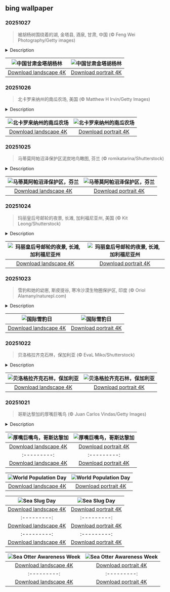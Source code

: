 ## bing wallpaper

### 20251027

> 被胡杨树围绕着的湖, 金塔县, 酒泉, 甘肃, 中国 (© Feng Wei Photography/Getty images)

<details>
<summary>Description</summary>

> 金塔沙漠胡杨林风景区位于甘肃省酒泉市金塔县西部巢湖林场，占地八万余亩，拥有西北地区最大的人工胡杨林。这些古老、耐寒耐旱的胡杨树，是第三纪遗留下来的，创造了“三千年古树”的生态奇观。金波湖水与胡杨林相映成趣，沙枣、柽柳等植物构成了多样的生态系统。
> 
> 
> 
> 

</details>

| ![中国甘肃金塔胡杨林](https://cn.bing.com/th?id=OHR.AutumnColorY25_ZH-CN1551135398_UHD.jpg&pid=hp&w=400&h=224&rs=1&c=4) | ![中国甘肃金塔胡杨林](https://cn.bing.com/th?id=OHR.AutumnColorY25_ZH-CN1551135398_1080x1920.jpg&pid=hp&w=155&h=315&rs=1&c=4) |
|:---------:|:---------:|
| [Download landscape 4K](https://cn.bing.com/th?id=OHR.AutumnColorY25_ZH-CN1551135398_UHD.jpg) | [Download portrait 4K](https://cn.bing.com/th?id=OHR.AutumnColorY25_ZH-CN1551135398_1080x1920.jpg) |

### 20251026

> 北卡罗来纳州的南瓜农场, 美国 (© Matthew H Irvin/Getty Images)

<details>
<summary>Description</summary>

> 没有什么比一片等待采摘的南瓜田更能代表秋天了。这些圆滚滚的南瓜出现在南瓜派、门廊装饰、拿铁和游行中。美国一些地方更是把对南瓜的喜爱推向极致——伊利诺伊州莫顿镇自称为“世界南瓜之都”，因为其产量高且与罐装南瓜产业联系紧密。新罕布什尔州则紧随其后，将南瓜定为州水果。
> 
> 你是否好奇过，为什么要在南瓜上雕刻？这一传统源自爱尔兰的古老传说。故事里有个叫“吝啬杰克”的人，他多次戏弄魔鬼，结果既不能进天堂，也无法下地狱，只能提着一个挖空的萝卜和一块燃烧的煤炭，在人间游荡照亮前路。后来移民将这个故事带到美国，而南瓜因体积更大、更易雕刻，逐渐取代萝卜，成为南瓜灯的首选。康涅狄格田野南瓜因其体型硕大、表皮光滑和鲜艳的橙色，成为最常见的雕刻品种。南瓜的颜色来自 β-胡萝卜素，但并非都是橙色的，它们也可能长成白色、绿色甚至蓝色。南瓜的妙用不止于此：它们曾作为稻草人守护田野，被用于“抛南瓜”比赛，甚至被掏空当作小船参加竞赛。那么，今年你的雕刻工具准备好了吗？
> 
> 

</details>

| ![北卡罗来纳州的南瓜农场](https://cn.bing.com/th?id=OHR.PumpkinFarm_ZH-CN1232784365_UHD.jpg&pid=hp&w=400&h=224&rs=1&c=4) | ![北卡罗来纳州的南瓜农场](https://cn.bing.com/th?id=OHR.PumpkinFarm_ZH-CN1232784365_1080x1920.jpg&pid=hp&w=155&h=315&rs=1&c=4) |
|:---------:|:---------:|
| [Download landscape 4K](https://cn.bing.com/th?id=OHR.PumpkinFarm_ZH-CN1232784365_UHD.jpg) | [Download portrait 4K](https://cn.bing.com/th?id=OHR.PumpkinFarm_ZH-CN1232784365_1080x1920.jpg) |

### 20251025

> 马蒂莫阿帕沼泽保护区泥炭地鸟瞰图, 芬兰 (© romikatarina/Shutterstock)

<details>
<summary>Description</summary>

> 芬兰的沼泽大多是由泥炭地组成，它们源自大约 12,000 年前上一个冰河时期结束后，沉积物与苔藓不断堆积、分解而成。
> 
> 这仅仅是个开始。考古学家在这里发现了曾用来储存肉类的半咸水坑，以及一个约33英尺宽的神秘石圈——仿佛源自北方神话。它的用途？至今仍是谜。更近代的历史则留存在萨乌纳萨里桑拿屋中，它曾是伐木工小屋的一部分，为在这片北方森林中劳作的男人们提供温暖、休息，以及烘干身体的地方。
> 
> 在这里野生动物随处可见，为这片土地增添了生机。近百种鸟类在此筑巢，从天鹅、鹤到猫头鹰和红隼。保护区内设有多条长短不一的步道，长度从 1.9 英里到 8 英里不等，沿途散布着小屋与篝火点，邀请人们夏日徒步探索，或在冬季滑雪穿行。

</details>

| ![马蒂莫阿帕沼泽保护区，芬兰](https://cn.bing.com/th?id=OHR.MartimoaapaFinland_ZH-CN1066271356_UHD.jpg&pid=hp&w=400&h=224&rs=1&c=4) | ![马蒂莫阿帕沼泽保护区，芬兰](https://cn.bing.com/th?id=OHR.MartimoaapaFinland_ZH-CN1066271356_1080x1920.jpg&pid=hp&w=155&h=315&rs=1&c=4) |
|:---------:|:---------:|
| [Download landscape 4K](https://cn.bing.com/th?id=OHR.MartimoaapaFinland_ZH-CN1066271356_UHD.jpg) | [Download portrait 4K](https://cn.bing.com/th?id=OHR.MartimoaapaFinland_ZH-CN1066271356_1080x1920.jpg) |

### 20251024

> 玛丽皇后号邮轮的夜景, 长滩, 加利福尼亚州, 美国 (© Kit Leong/Shutterstock)

<details>
<summary>Description</summary>

> 她注定不会被遗忘。1936年，“玛丽女王号” 首次横渡大西洋时，便夺尽风采。这艘装饰艺术风格的巨轮打破了航速纪录，承载过无数名流、皇室成员与政要。二战期间，她的身份从“海上宫殿”骤然转变为“灰色幽灵”，奢华尽数褪去，取而代之的是装载盟军部队的使命。1967年，航行30年后，她退役停泊在加州长滩。如今，她的甲板化身为酒店走廊、导览展区，成为一座活生生的海事历史纪念碑。
> 
> 但她的传说并未随锚链一同沉寂。多年来，游客与船员都声称曾在空荡的走廊里听到回声，在金属甲板上听见脚步回荡，甚至在荒废的泳池边传来孩童的笑声。如今的“鬼魂之旅”常常以这些诡异故事为卖点，但历史学家指出，船上所有死亡事件均因自然原因，从未有过谋杀记录。今天的“玛丽女王号”既是历史的地标，也是传说的舞台。那么，她真的闹鬼吗？没有任何档案能够证实，但那些低语般的传闻，依旧让她的故事历久弥新。
> 
> 

</details>

| ![玛丽皇后号邮轮的夜景, 长滩, 加利福尼亚州](https://cn.bing.com/th?id=OHR.QueenMary_ZH-CN0468294074_UHD.jpg&pid=hp&w=400&h=224&rs=1&c=4) | ![玛丽皇后号邮轮的夜景, 长滩, 加利福尼亚州](https://cn.bing.com/th?id=OHR.QueenMary_ZH-CN0468294074_1080x1920.jpg&pid=hp&w=155&h=315&rs=1&c=4) |
|:---------:|:---------:|
| [Download landscape 4K](https://cn.bing.com/th?id=OHR.QueenMary_ZH-CN0468294074_UHD.jpg) | [Download portrait 4K](https://cn.bing.com/th?id=OHR.QueenMary_ZH-CN0468294074_1080x1920.jpg) |

### 20251023

> 雪豹和她的幼崽, 斯皮提谷, 寒冷沙漠生物圈保护区, 印度 (© Oriol Alamany/naturepl.com)

<details>
<summary>Description</summary>

> 你可曾尝试在野外寻找雪豹的踪迹？它被称为"山中幽灵"绝非空穴来风——你更可能看到它的爪印，而不是它本尊的身影。但每年10月23日，这位神秘的高原猎手会走到聚光灯下，因为这一天是专为它设立的“国际雪豹日”，旨在呼吁保护这种难得一见的掠食者及其崎岖的栖息地。
> 
> 雪豹栖息在亚洲12个国家的高海拔山脉之间，从阿富汗到中国，足迹遍布广袤的高原地带。它们拥有厚实的皮毛和修长的尾巴，专为寒冷、崎岖的山地环境而生。然而，即便是如此隐秘的猎手，也无法躲避偷猎、栖息地缩减以及气候变化等威胁。如今，野外雪豹数量已不足7000只，保护工作刻不容缓。在印度寒冷沙漠生物圈保护区的岩壁间，一张雪豹母亲庇护幼崽的照片，生动展现了这一物种所面临的生存挑战。正因如此，各国政府、自然保护组织与当地社区携手合作，共同守护雪豹及其赖以生存的生态系统。
> 
> 毕竟，保护雪豹也意味着守护数百万下游居民的水源和生物多样性。作为高山生态系统中的关键物种，雪豹通过捕食食草动物维持生态平衡，防止过度啃食植被。而这些植被不仅能固定土壤，还能有效保留雪融水，维持流域健康。因此，保护雪豹，不只是拯救一种濒危动物，更是守护整个高原生态系统的命脉。

</details>

| ![国际雪豹日](https://cn.bing.com/th?id=OHR.SnowLeopard_ZH-CN6644701381_UHD.jpg&pid=hp&w=400&h=224&rs=1&c=4) | ![国际雪豹日](https://cn.bing.com/th?id=OHR.SnowLeopard_ZH-CN6644701381_1080x1920.jpg&pid=hp&w=155&h=315&rs=1&c=4) |
|:---------:|:---------:|
| [Download landscape 4K](https://cn.bing.com/th?id=OHR.SnowLeopard_ZH-CN6644701381_UHD.jpg) | [Download portrait 4K](https://cn.bing.com/th?id=OHR.SnowLeopard_ZH-CN6644701381_1080x1920.jpg) |

### 20251022

> 贝洛格拉齐克石林，保加利亚 (© EvaL Miko/Shutterstock)

<details>
<summary>Description</summary>

> 在保加利亚巴尔干山脉西麓，贝洛格拉奇克石林如同一座天然画廊，每一块岩石都诉说着独特的故事。这些砂岩与石灰岩柱经过数百万年的风化与侵蚀，形成了千姿百态的奇特造型，当地人坚信其中有些轮廓酷似人物、动物，甚至完整的场景。因此，这些岩石也被赋予了富有想象力的名字，如"骑手岩"、"女学生岩"、"僧侣岩"等。在这片土地上，辨认岩石形状就像在玩一场大自然版的猜谜游戏，既有趣又充满惊喜。
> 
> 这些岩石如今已被列入联合国教科文组织的世界遗产预备名单，绵延超过18英里，环绕着贝洛格拉奇克小镇。它们的色彩会随着光线变化，从深红到金黄，宛如一幅动态的自然画卷。历史也曾赋予它们实际用途——贝洛格拉奇克堡垒就是最好的例证。这座堡垒最早由罗马人修建，后来又被奥斯曼人加固，其结构巧妙地依托岩石作为天然屏障。毕竟，当山体已经筑起坚固防线，又何须再费力建墙？如今，游客们来到这里徒步、攀岩、拍照，探索那些奇形怪状的岩石。但他们往往带走的不只是照片，更是故事。贝洛格拉奇克石林不仅是地质构造，更是凝固在石头中的传说。
> 
> 

</details>

| ![贝洛格拉齐克石林，保加利亚](https://cn.bing.com/th?id=OHR.BulgariaRocks_ZH-CN0234903972_UHD.jpg&pid=hp&w=400&h=224&rs=1&c=4) | ![贝洛格拉齐克石林，保加利亚](https://cn.bing.com/th?id=OHR.BulgariaRocks_ZH-CN0234903972_1080x1920.jpg&pid=hp&w=155&h=315&rs=1&c=4) |
|:---------:|:---------:|
| [Download landscape 4K](https://cn.bing.com/th?id=OHR.BulgariaRocks_ZH-CN0234903972_UHD.jpg) | [Download portrait 4K](https://cn.bing.com/th?id=OHR.BulgariaRocks_ZH-CN0234903972_1080x1920.jpg) |

### 20251021

> 哥斯达黎加的厚嘴巨嘴鸟 (© Juan Carlos Vindas/Getty Images)

<details>
<summary>Description</summary>

> 胸前闪着一抹亮黄，喙部宛如艺术家手绘——这就是厚嘴巨嘴鸟。它隶属于巨嘴鸟科，与巨嘴啄木鸟同属一个大家族，是40多种巨嘴鸟中的一种。厚嘴巨嘴鸟分布于墨西哥南部至哥伦比亚北部的热带地区，日常大部分时间都在用彩虹般的鸟喙采摘水果，偶尔也会捕食昆虫、鸟蛋和小爬行动物。它的鸟喙长度约占身体总长的三分之一，不仅用于觅食，还能通过内部血管散发多余热量。厚嘴巨嘴鸟性格活泼，常结伴活动，在树冠之间滑翔、鸣叫，它们的翅膀长达7至8英寸，每年仅换羽一次。
> 
> 当繁殖季节到来时，一对厚嘴巨嘴鸟会占据一处树洞作为巢穴。雌鸟通常产下两到四枚卵，由雌雄共同轮流孵化。雏鸟孵化时全身无羽，眼睛紧闭，嘴喙细小而苍白。随着时间推移，它们逐渐长出羽毛，颜色也开始显现，并尝试短距离飞行。所以，如果你在热带雨林中偶遇这位色彩斑斓的鸟儿，请记住：它不仅仅是“颜值担当”，更是聪明、善于社交且装备精良的多面手。
> 
> 

</details>

| ![厚嘴巨嘴鸟，哥斯达黎加](https://cn.bing.com/th?id=OHR.ToucanForest_ZH-CN0072036253_UHD.jpg&pid=hp&w=400&h=224&rs=1&c=4) | ![厚嘴巨嘴鸟，哥斯达黎加](https://cn.bing.com/th?id=OHR.ToucanForest_ZH-CN0072036253_1080x1920.jpg&pid=hp&w=155&h=315&rs=1&c=4) |
|:---------:|:---------:|
| [Download landscape 4K](https://cn.bing.com/th?id=OHR.ToucanForest_ZH-CN0072036253_UHD.jpg) | [Download portrait 4K](https://cn.bing.com/th?id=OHR.ToucanForest_ZH-CN0072036253_1080x1920.jpg) |th?id=OHR.AppleHarvest_EN-US2977882687_1080x1920.jpg&pid=hp&w=155&h=315&rs=1&c=4) |
|:---------:|:---------:|
| [Download landscape 4K](https://cn.bing.com/th?id=OHR.AppleHarvest_EN-US2977882687_UHD.jpg) | [Download portrait 4K](https://cn.bing.com/th?id=OHR.AppleHarvest_EN-US2977882687_1080x1920.jpg) |.jpg) |d portrait 4K](https://cn.bing.com/th?id=OHR.SaranacLake_EN-US0445660450_1080x1920.jpg) |://cn.bing.com/th?id=OHR.WoodDuckHen_EN-US0382439406_UHD.jpg) | [Download portrait 4K](https://cn.bing.com/th?id=OHR.WoodDuckHen_EN-US0382439406_1080x1920.jpg) |6537355_UHD.jpg) | [Download portrait 4K](https://cn.bing.com/th?id=OHR.HoutenHouses_EN-US8966537355_1080x1920.jpg) |com/th?id=OHR.ToucanForest_EN-US8319635845_1080x1920.jpg) |ing to ensure future generations can thrive on a planet with finite resources.
> 
> 

</details>

| ![World Population Day](https://cn.bing.com/th?id=OHR.TokyoSunrise_EN-US4269783992_UHD.jpg&pid=hp&w=400&h=224&rs=1&c=4) | ![World Population Day](https://cn.bing.com/th?id=OHR.TokyoSunrise_EN-US4269783992_1080x1920.jpg&pid=hp&w=155&h=315&rs=1&c=4) |
|:---------:|:---------:|
| [Download landscape 4K](https://cn.bing.com/th?id=OHR.TokyoSunrise_EN-US4269783992_UHD.jpg) | [Download portrait 4K](https://cn.bing.com/th?id=OHR.TokyoSunrise_EN-US4269783992_1080x1920.jpg) |56_1080x1920.jpg) |R.CuteChameleon_EN-US6483346105_1080x1920.jpg) |30_UHD.jpg) | [Download portrait 4K](https://cn.bing.com/th?id=OHR.SealRiver_EN-US6267835630_1080x1920.jpg) |e a more fitting name. Someone call Terry.
> 
> 

</details>

| ![Sea Slug Day](https://cn.bing.com/th?id=OHR.SeaAngel_EN-US5531672696_UHD.jpg&pid=hp&w=400&h=224&rs=1&c=4) | ![Sea Slug Day](https://cn.bing.com/th?id=OHR.SeaAngel_EN-US5531672696_1080x1920.jpg&pid=hp&w=155&h=315&rs=1&c=4) |
|:---------:|:---------:|
| [Download landscape 4K](https://cn.bing.com/th?id=OHR.SeaAngel_EN-US5531672696_UHD.jpg) | [Download portrait 4K](https://cn.bing.com/th?id=OHR.SeaAngel_EN-US5531672696_1080x1920.jpg) |OHR.DarkSkyAcadia_EN-US6966527964_1080x1920.jpg) |.bing.com/th?id=OHR.GoldenJellyfish_EN-US6743816471_1080x1920.jpg&pid=hp&w=155&h=315&rs=1&c=4) |
|:---------:|:---------:|
| [Download landscape 4K](https://cn.bing.com/th?id=OHR.GoldenJellyfish_EN-US6743816471_UHD.jpg) | [Download portrait 4K](https://cn.bing.com/th?id=OHR.GoldenJellyfish_EN-US6743816471_1080x1920.jpg) |ng.com/th?id=OHR.LastDollarRoad_EN-US7923638318_UHD.jpg&pid=hp&w=400&h=224&rs=1&c=4) | ![First day of autumn](https://cn.bing.com/th?id=OHR.LastDollarRoad_EN-US7923638318_1080x1920.jpg&pid=hp&w=155&h=315&rs=1&c=4) |
|:---------:|:---------:|
| [Download landscape 4K](https://cn.bing.com/th?id=OHR.LastDollarRoad_EN-US7923638318_UHD.jpg) | [Download portrait 4K](https://cn.bing.com/th?id=OHR.LastDollarRoad_EN-US7923638318_1080x1920.jpg) |ppers who hunted otters to near extinction before they were protected by law. Although sea otter populations have rebounded, they are still considered endangered. Otters live along the Pacific Coast of North America, from California up to Alaska. Although they can walk on land, they almost never find the need or desire to, even when it's nap time. When they're ready for a snooze, they'll raft up, wrap themselves in a strand of kelp to keep them from drifting away, and recline on the world's biggest waterbed.

</details>

| ![Sea Otter Awareness Week](https://cn.bing.com/th?id=OHR.SitkaOtters_EN-US7714053956_UHD.jpg&pid=hp&w=400&h=224&rs=1&c=4) | ![Sea Otter Awareness Week](https://cn.bing.com/th?id=OHR.SitkaOtters_EN-US7714053956_1080x1920.jpg&pid=hp&w=155&h=315&rs=1&c=4) |
|:---------:|:---------:|
| [Download landscape 4K](https://cn.bing.com/th?id=OHR.SitkaOtters_EN-US7714053956_UHD.jpg) | [Download portrait 4K](https://cn.bing.com/th?id=OHR.SitkaOtters_EN-US7714053956_1080x1920.jpg) |oo_EN-US7569665443_UHD.jpg&pid=hp&w=400&h=224&rs=1&c=4) | ![World Bamboo Day](https://cn.bing.com/th?id=OHR.ArashiyamaBamboo_EN-US7569665443_1080x1920.jpg&pid=hp&w=155&h=315&rs=1&c=4) |
|:---------:|:---------:|
| [Download landscape 4K](https://cn.bing.com/th?id=OHR.ArashiyamaBamboo_EN-US7569665443_UHD.jpg) | [Download portrait 4K](https://cn.bing.com/th?id=OHR.ArashiyamaBamboo_EN-US7569665443_1080x1920.jpg) |